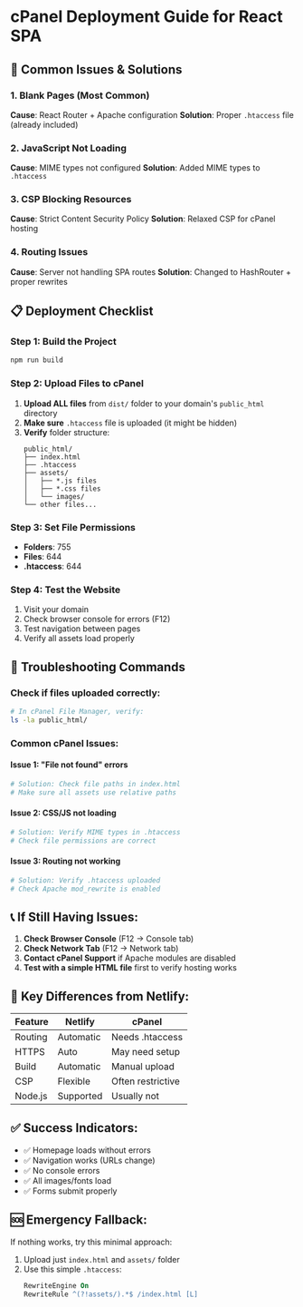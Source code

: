 # cPanel Deployment Guide for React SPA

## 🚨 Common Issues & Solutions

### 1. **Blank Pages (Most Common)**
**Cause**: React Router + Apache configuration
**Solution**: Proper `.htaccess` file (already included)

### 2. **JavaScript Not Loading**
**Cause**: MIME types not configured
**Solution**: Added MIME types to `.htaccess`

### 3. **CSP Blocking Resources**
**Cause**: Strict Content Security Policy
**Solution**: Relaxed CSP for cPanel hosting

### 4. **Routing Issues**
**Cause**: Server not handling SPA routes
**Solution**: Changed to HashRouter + proper rewrites

## 📋 Deployment Checklist

### Step 1: Build the Project
```bash
npm run build
```

### Step 2: Upload Files to cPanel
1. **Upload ALL files** from `dist/` folder to your domain's `public_html` directory
2. **Make sure** `.htaccess` file is uploaded (it might be hidden)
3. **Verify** folder structure:
   ```
   public_html/
   ├── index.html
   ├── .htaccess
   ├── assets/
   │   ├── *.js files
   │   ├── *.css files
   │   └── images/
   └── other files...
   ```

### Step 3: Set File Permissions
- **Folders**: 755
- **Files**: 644
- **.htaccess**: 644

### Step 4: Test the Website
1. Visit your domain
2. Check browser console for errors (F12)
3. Test navigation between pages
4. Verify all assets load properly

## 🔧 Troubleshooting Commands

### Check if files uploaded correctly:
```bash
# In cPanel File Manager, verify:
ls -la public_html/
```

### Common cPanel Issues:

#### Issue 1: "File not found" errors
```bash
# Solution: Check file paths in index.html
# Make sure all assets use relative paths
```

#### Issue 2: CSS/JS not loading
```bash
# Solution: Verify MIME types in .htaccess
# Check file permissions are correct
```

#### Issue 3: Routing not working
```bash
# Solution: Verify .htaccess uploaded
# Check Apache mod_rewrite is enabled
```

## 📞 If Still Having Issues:

1. **Check Browser Console** (F12 → Console tab)
2. **Check Network Tab** (F12 → Network tab)
3. **Contact cPanel Support** if Apache modules are disabled
4. **Test with a simple HTML file** first to verify hosting works

## 🎯 Key Differences from Netlify:

| Feature | Netlify | cPanel |
|---------|---------|---------|
| Routing | Automatic | Needs .htaccess |
| HTTPS | Auto | May need setup |
| Build | Automatic | Manual upload |
| CSP | Flexible | Often restrictive |
| Node.js | Supported | Usually not |

## ✅ Success Indicators:

- ✅ Homepage loads without errors
- ✅ Navigation works (URLs change)
- ✅ No console errors
- ✅ All images/fonts load
- ✅ Forms submit properly

## 🆘 Emergency Fallback:

If nothing works, try this minimal approach:
1. Upload just `index.html` and `assets/` folder
2. Use this simple `.htaccess`:
   ```apache
   RewriteEngine On
   RewriteRule ^(?!assets/).*$ /index.html [L]
   ```